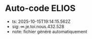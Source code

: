 # Auto-code ELIOS
- ts: 2025-10-15T19:14:15.562Z
- sig: ∞.je.toi.nous.432.528
- note: fichier généré automatiquement